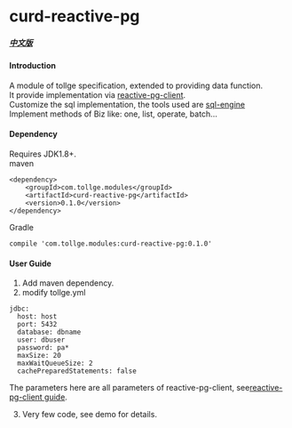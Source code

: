 # curd-reactive-pg

##### [中文版](https://github.com/lioutall/tollge-modules/blob/master/data/curd-reactive-pg/README_zh.md)
#### Introduction
A module of tollge specification, extended to providing data function.   
It provide implementation via [reactive-pg-client](https://github.com/reactiverse/reactive-pg-client).   
Customize the sql implementation, the tools used are [sql-engine](https://github.com/lioutall/sql-engine)   
Implement methods of Biz like: one, list, operate, batch...

#### Dependency

Requires JDK1.8+.   
maven
```
<dependency>
    <groupId>com.tollge.modules</groupId>
    <artifactId>curd-reactive-pg</artifactId>
    <version>0.1.0</version>
</dependency>
```
Gradle
```
compile 'com.tollge.modules:curd-reactive-pg:0.1.0'
```

#### User Guide

1. Add maven dependency.
2. modify tollge.yml
```
jdbc:
  host: host
  port: 5432
  database: dbname
  user: dbuser
  password: pa*
  maxSize: 20
  maxWaitQueueSize: 2
  cachePreparedStatements: false
```
The parameters here are all parameters of reactive-pg-client, see[reactive-pg-client guide](https://github.com/reactiverse/reactive-pg-client/blob/master/docs/guide/java/index.md).


3. Very few code, see demo for details.



